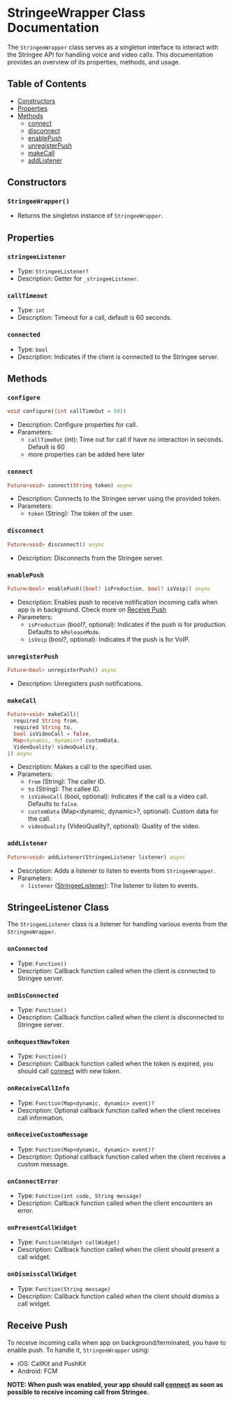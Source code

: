 # StringeeWrapper Class Documentation

The `StringeeWrapper` class serves as a singleton interface to interact with the Stringee API for handling voice and video calls. This documentation provides an overview of its properties, methods, and usage.

## Table of Contents

- [Constructors](#constructors)
- [Properties](#properties)
- [Methods](#methods)
  - [connect](#connect)
  - [disconnect](#disconnect)
  - [enablePush](#enablepush)
  - [unregisterPush](#unregisterpush)
  - [makeCall](#makecall)
  - [addListener](#addlistener)

## Constructors

### `StringeeWrapper()`

- Returns the singleton instance of `StringeeWrapper`.

## Properties

### `stringeeListener`

- Type: `StringeeListener?`
- Description: Getter for `_stringeeListener`.

### `callTimeout`

- Type: `int`
- Description: Timeout for a call, default is 60 seconds.

### `connected`

- Type: `bool`
- Description: Indicates if the client is connected to the Stringee server.

## Methods

### `configure`

```dart
void configure({int callTimeOut = 60})
```

- Description: Configure properties for call.
- Parameters:
  - `callTimeOut` (int): Time out for call if have no interaction in seconds. Default is 60
  - more properties can be added here later

### `connect`

```dart
Future<void> connect(String token) async
```

- Description: Connects to the Stringee server using the provided token.
- Parameters:
  - `token` (String): The token of the user.

### `disconnect`

```dart
Future<void> disconnect() async
```

- Description: Disconnects from the Stringee server.

### `enablePush`

```dart
Future<bool> enablePush({bool? isProduction, bool? isVoip}) async
```

- Description: Enables push to receive notification incoming calls when app is in background. Check more on [Receive Push](#receive-push)
- Parameters:
  - `isProduction` (bool?, optional): Indicates if the push is for production. Defaults to `kReleaseMode`.
  - `isVoip` (bool?, optional): Indicates if the push is for VoIP.

### `unregisterPush`

```dart
Future<bool> unregisterPush() async
```

- Description: Unregisters push notifications.

### `makeCall`

```dart
Future<void> makeCall({
  required String from,
  required String to,
  bool isVideoCall = false,
  Map<dynamic, dynamic>? customData,
  VideoQuality? videoQuality,
}) async
```

- Description: Makes a call to the specified user.
- Parameters:
  - `from` (String): The caller ID.
  - `to` (String): The callee ID.
  - `isVideoCall` (bool, optional): Indicates if the call is a video call. Defaults to `false`.
  - `customData` (Map<dynamic, dynamic>?, optional): Custom data for the call.
  - `videoQuality` (VideoQuality?, optional): Quality of the video.

### `addListener`

```dart
Future<void> addListener(StringeeListener listener) async
```

- Description: Adds a listener to listen to events from `StringeeWrapper`.
- Parameters:
  - `listener` ([StringeeListener](#stringeelistener-class)): The listener to listen to events.

## StringeeListener Class

The `StringeeListener` class is a listener for handling various events from the `StringeeWrapper`.

### `onConnected`

- Type: `Function()`
- Description: Callback function called when the client is connected to Stringee server.

### `onDisConnected`

- Type: `Function()`
- Description: Callback function called when the client is disconnected to Stringee server.

### `onRequestNewToken`

- Type: `Function()`
- Description: Callback function called when the token is expired, you should call [connect](#connect) with new token.

### `onReceiveCallInfo`

- Type: `Function(Map<dynamic, dynamic> event)?`
- Description: Optional callback function called when the client receives call information.

### `onReceiveCustomMessage`

- Type: `Function(Map<dynamic, dynamic> event)?`
- Description: Optional callback function called when the client receives a custom message.

### `onConnectError`

- Type: `Function(int code, String message)`
- Description: Callback function called when the client encounters an error.

### `onPresentCallWidget`

- Type: `Function(Widget callWidget)`
- Description: Callback function called when the client should present a call widget.

### `onDismissCallWidget`

- Type: `Function(String message)`
- Description: Callback function called when the client should dismiss a call widget.

## Receive Push

To receive incoming calls when app on background/terminated, you have to enable push. To handle it, `StringeeWrapper` using:

- iOS: CallKit and PushKit
- Android: FCM

**NOTE: When push was enabled, your app should call [connect](#connect) as soon as possible to receive incoming call from Stringee.**

